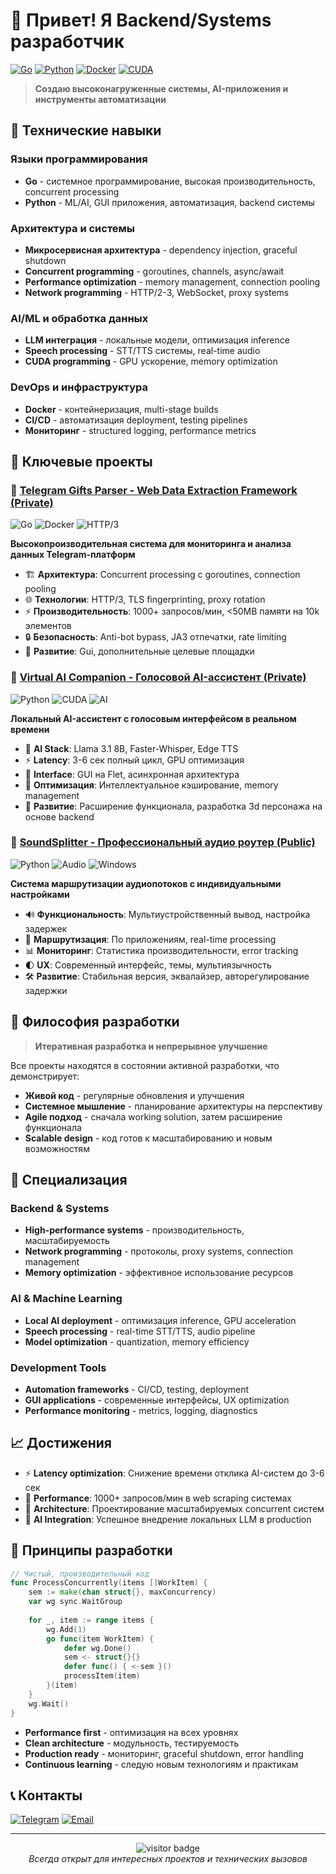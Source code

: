 # 👋 Привет! Я Backend/Systems разработчик

[![Go](https://img.shields.io/badge/Go-1.24+-00ADD8?style=for-the-badge&logo=go&logoColor=white)](https://golang.org/)
[![Python](https://img.shields.io/badge/Python-3.10+-3776AB?style=for-the-badge&logo=python&logoColor=white)](https://python.org/)
[![Docker](https://img.shields.io/badge/Docker-2496ED?style=for-the-badge&logo=docker&logoColor=white)](https://docker.com/)
[![CUDA](https://img.shields.io/badge/CUDA-76B900?style=for-the-badge&logo=nvidia&logoColor=white)](https://developer.nvidia.com/cuda-zone)

> **Создаю высоконагруженные системы, AI-приложения и инструменты автоматизации**

## 🚀 Технические навыки

### Языки программирования
- **Go** - системное программирование, высокая производительность, concurrent processing
- **Python** - ML/AI, GUI приложения, автоматизация, backend системы

### Архитектура и системы
- **Микросервисная архитектура** - dependency injection, graceful shutdown
- **Concurrent programming** - goroutines, channels, async/await
- **Performance optimization** - memory management, connection pooling
- **Network programming** - HTTP/2-3, WebSocket, proxy systems

### AI/ML и обработка данных
- **LLM интеграция** - локальные модели, оптимизация inference
- **Speech processing** - STT/TTS системы, real-time audio
- **CUDA programming** - GPU ускорение, memory optimization

### DevOps и инфраструктура
- **Docker** - контейнеризация, multi-stage builds
- **CI/CD** - автоматизация deployment, testing pipelines
- **Мониторинг** - structured logging, performance metrics

## 💼 Ключевые проекты

### 🎁 [Telegram Gifts Parser - Web Data Extraction Framework (Private)](https://github.com/GWSAnyone/GiftsParser)
![Go](https://img.shields.io/badge/Go-00ADD8?style=flat-square&logo=go&logoColor=white)
![Docker](https://img.shields.io/badge/Docker-2496ED?style=flat-square&logo=docker&logoColor=white)
![HTTP/3](https://img.shields.io/badge/HTTP%2F3-FF6B6B?style=flat-square)

**Высокопроизводительная система для мониторинга и анализа данных Telegram-платформ**

- 🏗️ **Архитектура**: Concurrent processing с goroutines, connection pooling
- 🌐 **Технологии**: HTTP/3, TLS fingerprinting, proxy rotation
- ⚡ **Производительность**: 1000+ запросов/мин, <50MB памяти на 10k элементов
- 🔒 **Безопасность**: Anti-bot bypass, JA3 отпечатки, rate limiting
- 🔄 **Развитие**: Gui, дополнительные целевые площадки

### 🎤 [Virtual AI Companion - Голосовой AI-ассистент (Private)](https://github.com/GWSAnyone/Virtual_Assistant)
![Python](https://img.shields.io/badge/Python-3776AB?style=flat-square&logo=python&logoColor=white)
![CUDA](https://img.shields.io/badge/CUDA-76B900?style=flat-square&logo=nvidia&logoColor=white)
![AI](https://img.shields.io/badge/AI-FF6B6B?style=flat-square)

**Локальный AI-ассистент с голосовым интерфейсом в реальном времени**

- 🧠 **AI Stack**: Llama 3.1 8B, Faster-Whisper, Edge TTS
- ⚡ **Latency**: 3-6 сек полный цикл, GPU оптимизация
- 🎨 **Interface**: GUI на Flet, асинхронная архитектура  
- 💾 **Оптимизация**: Интеллектуальное кэширование, memory management
- 🚀 **Развитие**: Расширение функционала, разработка 3d персонажа на основе backend

### 🎵 [SoundSplitter - Профессиональный аудио роутер (Public)](https://github.com/GWSAnyone/SoundSplitter)
![Python](https://img.shields.io/badge/Python-3776AB?style=flat-square&logo=python&logoColor=white)
![Audio](https://img.shields.io/badge/Audio-FF9500?style=flat-square)
![Windows](https://img.shields.io/badge/Windows-0078d4?style=flat-square&logo=windows&logoColor=white)

**Система маршрутизации аудиопотоков с индивидуальными настройками**

- 🔊 **Функциональность**: Мультиустройственный вывод, настройка задержек
- 🎯 **Маршрутизация**: По приложениям, real-time processing
- 📊 **Мониторинг**: Статистика производительности, error tracking
- 🌓 **UX**: Современный интерфейс, темы, мультиязычность
- 🛠️ **Развитие**: Стабильная версия, эквалайзер, авторегулирование задержки

## 🔄 Философия разработки

> **Итеративная разработка и непрерывное улучшение**

Все проекты находятся в состоянии активной разработки, что демонстрирует:
- **Живой код** - регулярные обновления и улучшения
- **Системное мышление** - планирование архитектуры на перспективу
- **Agile подход** - сначала working solution, затем расширение функционала
- **Scalable design** - код готов к масштабированию и новым возможностям

## 🎯 Специализация

### Backend & Systems
- **High-performance systems** - производительность, масштабируемость
- **Network programming** - протоколы, proxy systems, connection management
- **Memory optimization** - эффективное использование ресурсов

### AI & Machine Learning
- **Local AI deployment** - оптимизация inference, GPU acceleration
- **Speech processing** - real-time STT/TTS, audio pipeline
- **Model optimization** - quantization, memory efficiency

### Development Tools
- **Automation frameworks** - CI/CD, testing, deployment
- **GUI applications** - современные интерфейсы, UX optimization
- **Performance monitoring** - metrics, logging, diagnostics

## 📈 Достижения

- ⚡ **Latency optimization**: Снижение времени отклика AI-систем до 3-6 сек
- 🚀 **Performance**: 1000+ запросов/мин в web scraping системах
- 🔧 **Architecture**: Проектирование масштабируемых concurrent систем
- 🤖 **AI Integration**: Успешное внедрение локальных LLM в production

## 🌟 Принципы разработки

```go
// Чистый, производительный код
func ProcessConcurrently(items []WorkItem) {
    sem := make(chan struct{}, maxConcurrency)
    var wg sync.WaitGroup
    
    for _, item := range items {
        wg.Add(1)
        go func(item WorkItem) {
            defer wg.Done()
            sem <- struct{}{}
            defer func() { <-sem }()
            processItem(item)
        }(item)
    }
    wg.Wait()
}
```

- **Performance first** - оптимизация на всех уровнях
- **Clean architecture** - модульность, тестируемость
- **Production ready** - мониторинг, graceful shutdown, error handling
- **Continuous learning** - следую новым технологиям и практикам

## 📞 Контакты

[![Telegram](https://img.shields.io/badge/Telegram-2CA5E0?style=for-the-badge&logo=telegram&logoColor=white)](https://t.me/anyone_lust)
[![Email](https://img.shields.io/badge/Email-D14836?style=for-the-badge&logo=gmail&logoColor=white)](mailto:mig3lii2017@yandex.ru)

---

<div align="center">
  <img src="https://visitor-badge.glitch.me/badge?page_id=GWSAnyone.GWSAnyone" alt="visitor badge"/>
</div>

<div align="center">
  <i>Всегда открыт для интересных проектов и технических вызовов</i>
</div>
